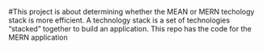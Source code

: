 #This project is about determining whether the MEAN or MERN techology stack is more efficient. A technology stack is a set of technologies “stacked” together to build an application. This repo has the code for the MERN application
